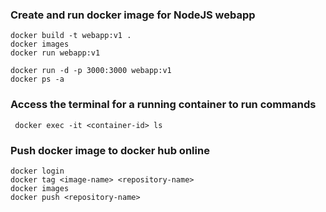 ### Create and run docker image for NodeJS webapp

```
docker build -t webapp:v1 .
docker images
docker run webapp:v1

docker run -d -p 3000:3000 webapp:v1
docker ps -a
```

### Access the terminal for a running container to run commands

```
 docker exec -it <container-id> ls
```

### Push docker image to docker hub online

```
docker login
docker tag <image-name> <repository-name>
docker images
docker push <repository-name>
```
